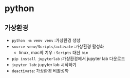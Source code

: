 # python

## 가상환경
- `python -m venv venv` :가상환경 생성
- `source venv/Scripts/activate` :가상환경 활성화
    - linux, mac의 겨우 : `Scripts` 대신 `bin`
- `pip install jupyterlab` :가상환경에서 jupyter lab 다운로드
- `jupyter lab`: jupyter lab 시작하기
- `deactivate`: 가상환경 비활성화